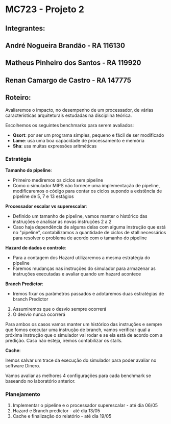 # MC723 - Projeto 2

## Integrantes:
## André Nogueira Brandão - RA 116130
## Matheus Pinheiro dos Santos - RA 119920
## Renan Camargo de Castro - RA 147775

## Roteiro:

Avaliaremos o impacto, no desempenho de um processador, de várias características arquiteturais estudadas na disciplina teórica.

Escolhemos os seguintes benchmarks para serem avaliados:

- **Qsort**: por ser um programa simples, pequeno e fácil de ser modificado
- **Lame**: usa uma boa capacidade de processamento e memória
- **Sha**: usa muitas expressões aritméticas

### Estratégia

**Tamanho do pipeline**:

- Primeiro mediremos os ciclos sem pipeline
- Como o simulador MIPS não fornece uma implementação de pipeline, modificaremos o código para contar os ciclos supondo a existência de pipeline de 5, 7 e 13 estágios

**Processador escalar vs superescalar**:

- Definido um tamanho de pipeline, vamos manter o histórico das instruções e analisar as novas instruções 2 a 2
- Caso haja dependẽncia de alguma delas com alguma instrução que está no "pipeline", contabilizamos a quantidade de ciclos de stall necessários para resolver o problema de acordo com o tamanho do pipeline

**Hazard de dados e controle**:

- Para a contagem dos Hazard utilizaremos a mesma estratégia do pipeline
- Faremos mudanças nas instruções do simulador para armazenar as instruções executadas e avaliar quando um hazard acontece

**Branch Predictor**:

- Iremos fixar os parâmetros passados e adotaremos duas estratégias de branch Predictor


1. Assumiremos que o desvio sempre ocorrerá
2. O desvio nunca ocorrerá

Para ambos os casos vamos manter um histórico das instruções e sempre que fomos executar uma instrução de branch, vamos verificar qual a próxima instrução que o simulador vai rodar e se ela está de acordo com a predição. Caso não esteja, iremos contabilizar os stalls.


**Cache**:

Iremos salvar um trace da execução do simulador para poder avaliar no software Dinero.

Vamos avaliar as melhores 4 configurações para cada benchmark se baseando no laboratório anterior.

### Planejamento


1. Implementar o pipeline e o processador superescalar - até dia 06/05
2. Hazard e Branch predictor - até dia 13/05
3. Cache e finalização do relatório - até dia 19/05  
